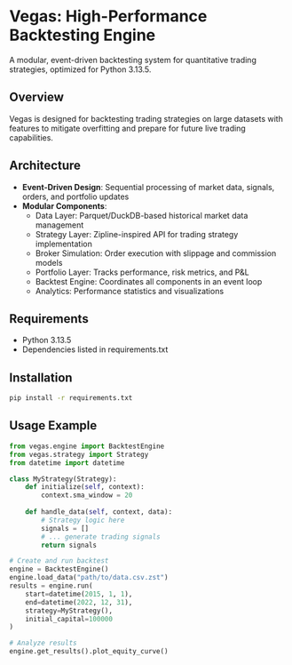 # Vegas: High-Performance Backtesting Engine

A modular, event-driven backtesting system for quantitative trading strategies, optimized for Python 3.13.5.

## Overview

Vegas is designed for backtesting trading strategies on large datasets with features to mitigate overfitting and prepare for future live trading capabilities.

## Architecture

- **Event-Driven Design**: Sequential processing of market data, signals, orders, and portfolio updates
- **Modular Components**:
  - Data Layer: Parquet/DuckDB-based historical market data management
  - Strategy Layer: Zipline-inspired API for trading strategy implementation
  - Broker Simulation: Order execution with slippage and commission models
  - Portfolio Layer: Tracks performance, risk metrics, and P&L
  - Backtest Engine: Coordinates all components in an event loop
  - Analytics: Performance statistics and visualizations

## Requirements

- Python 3.13.5
- Dependencies listed in requirements.txt

## Installation

```bash
pip install -r requirements.txt
```

## Usage Example

```python
from vegas.engine import BacktestEngine
from vegas.strategy import Strategy
from datetime import datetime

class MyStrategy(Strategy):
    def initialize(self, context):
        context.sma_window = 20
        
    def handle_data(self, context, data):
        # Strategy logic here
        signals = []
        # ... generate trading signals
        return signals

# Create and run backtest
engine = BacktestEngine()
engine.load_data("path/to/data.csv.zst")
results = engine.run(
    start=datetime(2015, 1, 1),
    end=datetime(2022, 12, 31),
    strategy=MyStrategy(),
    initial_capital=100000
)

# Analyze results
engine.get_results().plot_equity_curve()
``` 